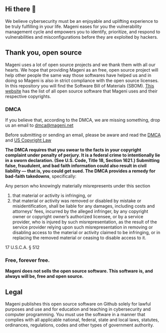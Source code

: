 ## Hi there 👋

We believe cybersecurity must be an enjoyable and uplifting experience to be truly fulfilling in your life. Mageni eases for you the vulnerability management cycle and empowers you to identify, prioritize, and respond to vulnerabilities and misconfigurations before they are exploited by hackers.

## Thank you, open source
Mageni uses a lot of open source projects and we thank them with all our hearts. We hope that providing Mageni as an free, open source project will help other people the same way those softwares have helped us and in doing so Mageni is also in strict compliance with the open source licenses. In this repository you will find the Software Bill of Materials (SBOM). <a href="https://www.mageni.net/opensource" target="_blank">This website</a> has the list of all open source software that Mageni uses and their respective copyrights. 

### DMCA

If you believe that, according to the DMCA, we are missing something, drop us an email to dmca@mageni.net

Before submitting or sending an email, please be aware and read the <a href="https://www.copyright.gov/legislation/pl105-304.pdf">DMCA</a> and <a href="https://www.copyright.gov/title17/title17.pdf" target="_blank">US Copyright Law</a>

**The DMCA requires that you swear to the facts in your copyright complaint under penalty of perjury. It is a federal crime to intentionally lie in a sworn declaration. (See U.S. Code, Title 18, Section 1621.) Submitting false, fraudulent, and bad faith information could also result in civil liability — that is, you could get sued. The DMCA provides a remedy for bad-faith takedowns**, specifically:

Any person who knowingly materially misrepresents under this section

1. that material or activity is infringing, or
2. that material or activity was removed or disabled by mistake or misidentification, shall be liable for any damages, including costs and attorneys’ fees, incurred by the alleged infringer, by any copyright owner or copyright owner’s authorized licensee, or by a service provider, who is injured by such misrepresentation, as the result of the service provider relying upon such misrepresentation in removing or disabling access to the material or activity claimed to be infringing, or in replacing the removed material or ceasing to disable access to it.

17 U.S.C.A. § 512

### Free, forever free.

**Mageni does not sells the open source software. This software is, and always will be, free and open source.**

## Legal
Mageni publishes this open source software on Github solely for lawful purposes and use and for education and teaching in cybersecurity and computer programming. You must use the software in a manner that complies with all applicable national, federal, state and local laws, statutes, ordinances, regulations, codes and other types of government authority.


<!--

# About

🙋‍♀️ A short introduction - what is your organization all about?
🌈 Contribution guidelines - how can the community get involved?
👩‍💻 Useful resources - where can the community find your docs? Is there anything else the community should know?
🍿 Fun facts - what does your team eat for breakfast?
🧙 Remember, you can do mighty things with the power of [Markdown](https://docs.github.com/github/writing-on-github/getting-started-with-writing-and-formatting-on-github/basic-writing-and-formatting-syntax)
-->
